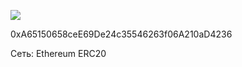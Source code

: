 ![](https://notabug.org/fftcc/Buy-me-a-coffee/raw/main/eth/qr-eth.png)

0xA65150658ceE69De24c35546263f06A210aD4236

Сеть: Ethereum ERC20